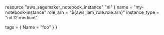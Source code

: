 resource "aws_sagemaker_notebook_instance" "ni" {
  name          = "my-notebook-instance"
  role_arn      = "${aws_iam_role.role.arn}"
  instance_type = "ml.t2.medium"

  tags = {
    Name = "foo"
  }
}

